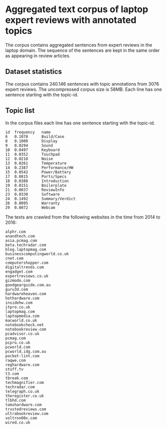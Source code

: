 # Aggregated text corpus of laptop expert reviews with annotated topics

The corpus contains aggregated sentences from expert reviews in the laptop domain. The sequence of the sentences are kept in the same order as appearing in review articles.

## Dataset statistics

The corpus contains 240.146 sentences with topic annotations from 3076 expert reviews. The uncompressed corpus size is 58MB. Each line has one sentence starting with the topic-id.

## Topic list
In the corpus files each line has one sentence starting with the topic-id.

```
id  frequency   name
6   0.1078      Build/Case
8   0.1000      Display
9   0.0294      Sound
10  0.0497      Keyboard
11  0.0352      Touchpad
12  0.0210      Noise
13  0.0261      Temperature
14  0.2387      Performance/HW
15  0.0542      Power/Battery
17  0.0815      Ports/Specs
18  0.0388      Introduction
19  0.0151      Boilerplate
21  0.0037      ReviewInfo
23  0.0330      Software
24  0.1492      Summary/Verdict
26  0.0095      Warranty
29  0.0072      Webcam
```

The texts are crawled from the following websites in the time from 2014 to 2016:
```
alphr.com
anandtech.com
asia.pcmag.com
beta.techradar.com
blog.laptopmag.com
businesscomputingworld.co.uk
cnet.com
computershopper.com
digitaltrends.com
engadget.com
expertreviews.co.uk
gizmodo.com
goodgearguide.com.au
guru3d.com
hardwareheaven.com
hothardware.com
insidehw.com
itpro.co.uk
laptopmag.com
laptopmedia.com
macworld.co.uk
notebookcheck.net
notebookreview.com
pcadvisor.co.uk
pcmag.com
pcpro.co.uk
pcworld.com
pcworld.idg.com.au
pocket-lint.com
raqwe.com
reghardware.com
stuff.tv
t3.com
tbreak.com
techmagnifier.com
techradar.com
telegraph.co.uk
theregister.co.uk
tlbhd.com
tomshardware.com
trustedreviews.com
ultrabookreview.com
voltron00x.com
wired.co.uk
```
